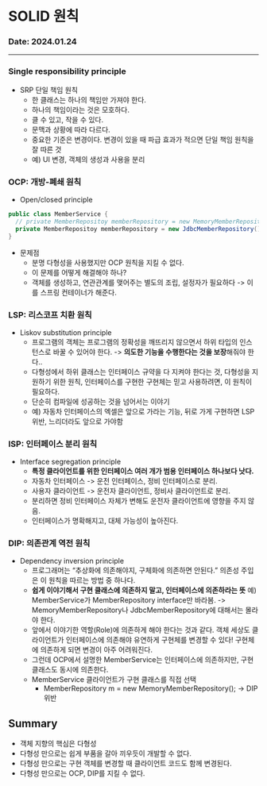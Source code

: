 # SOLID 원칙

### Date: 2024.01.24

---

### Single responsibility principle
- SRP 단일 책임 원칙
  - 한 클래스는 하나의 책임만 가져야 한다.
  - 하나의 책임이라는 것은 모호하다.
  - 클 수 있고, 작을 수 있다.
  - 문맥과 상황에 따라 다르다.
  - 중요한 기준은 변경이다. 변경이 있을 때 파급 효과가 적으면 단일 책임 원칙을 잘 따른 것
  - 예) UI 변경, 객체의 생성과 사용을 분리

### OCP: 개방-폐쇄 원칙
- Open/closed principle

```java
public class MemberService {
  // private MemberRepositoy memberRepository = new MemoryMemberRepository();
  private MemberRepositoy memberRepository = new JdbcMemberRepository();
}
```
- 문제점
  - 분명 다형성을 사용했지만 OCP 원칙을 지킬 수 없다.
  - 이 문제를 어떻게 해결해야 하나?
  - 객체를 생성하고, 연관관계를 맺어주는 별도의 조립, 설정자가 필요하다
  -> 이를 스프링 컨테이너가 해준다.

### LSP: 리스코프 치환 원칙
- Liskov substitution principle
  - 프로그램의 객체는 프로그램의 정확성을 깨뜨리지 않으면서 하위 타입의 인스턴스로 바꿀 수 있어야 한다.
  -> **의도한 기능을 수행한다는 것을 보장**해줘야 한다..
  - 다형성에서 하위 클래스는 인터페이스 규약을 다 지켜야 한다는 것, 다형성을 지원하기 위한 원칙, 인터페이스를 구현한 구현체는 믿고 사용하려면, 이 원칙이 필요하다.
  - 단순히 컴파일에 성공하는 것을 넘어서는 이야기
  - 예) 자동차 인터페이스의 엑셀은 앞으로 가라는 기능, 뒤로 가게 구현하면 LSP 위반, 느리더라도 앞으로 가야함

### ISP: 인터페이스 분리 원칙
- Interface segregation principle
  - **특정 클라이언트를 위한 인터페이스 여러 개가 범용 인터페이스 하나보다 낫다.**
  - 자동차 인터페이스 -> 운전 인터페이스, 정비 인터페이스로 분리.
  - 사용자 클라이언트 -> 운전자 클라이언트, 정비사 클라이언트로 분리.
  - 분리하면 정비 인터페이스 자체가 변해도 운전자 클라이언트에 영향을 주지 않음.
  - 인터페이스가 명확해지고, 대체 가능성이 높아진다.

### DIP: 의존관계 역전 원칙
- Dependency inversion principle
  - 프로그래머는 “추상화에 의존해야지, 구체화에 의존하면 안된다.” 의존성 주입은 이 원칙을 따르는 방법 중 하나다.
  - **쉽게 이야기해서 구현 클래스에 의존하지 말고, 인터페이스에 의존하라는 뜻**
  예) MemberService가 MemberRepository interface만 바라봄.
  -> MemoryMemberRepository나 JdbcMemberRepository에 대해서는 몰라야 한다.
  - 앞에서 이야기한 역할(Role)에 의존하게 해야 한다는 것과 같다. 객체 세상도 클라이언트가 인터페이스에 의존해야 유연하게 구현체를 변경할 수 있다! 구현체에 의존하게 되면 변경이 아주 어려워진다.
  - 그런데 OCP에서 설명한 MemberService는 인터페이스에 의존하지만, 구현 클래스도 동시에 의존한다.
  - MemberService 클라이언트가 구현 클래스를 직접 선택
    - MemberRepository m = new MemoryMemberRepository();
    -> DIP 위반

## Summary
- 객체 지향의 핵심은 다형성
- 다형성 만으로는 쉽게 부품을 갈아 끼우듯이 개발할 수 없다.
- 다형성 만으로는 구현 객체를 변경할 때 클라이언트 코드도 함께 변경된다.
- 다형성 만으로는 OCP, DIP를 지킬 수 없다.